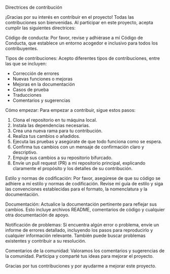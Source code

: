 Directrices de contribución

¡Gracias por su interés en contribuir en el proyecto! Todas las contribuciones son bienvenidas. Al participar en este proyecto, acepta cumplir las siguientes directrices:

Código de conducta:
Por favor, revise y adhiérase a mí Código de Conducta, que establece un entorno acogedor e inclusivo para todos los contribuyentes. 

Tipos de contribuciones:
Acepto diferentes tipos de contribuciones, entre las que se incluyen:

- Corrección de errores
- Nuevas funciones o mejoras
- Mejoras en la documentación
- Casos de prueba
- Traducciones
- Comentarios y sugerencias

Cómo empezar:
Para empezar a contribuir, sigue estos pasos:

1. Clona el repositorio en tu máquina local.
2. Instala las dependencias necesarias.
3. Crea una nueva rama para tu contribución.
4. Realiza tus cambios o añadidos.
5. Ejecuta las pruebas y asegúrate de que todo funciona como se espera.
6. Confirma tus cambios con un mensaje de confirmación claro y descriptivo.
7. Empuje sus cambios a su repositorio bifurcado.
8. Envíe un pull request (PR) a mi repositorio principal, explicando claramente el propósito y los detalles de su contribución.

Estilo y normas de codificación:
Por favor, asegúrese de que su código se adhiere a mí estilo y normas de codificación. Revise mí guía de estilo y siga las convenciones establecidas para el formato, la nomenclatura y la documentación.

Documentación:
Actualice la documentación pertinente para reflejar sus cambios. Esto incluye archivos README, comentarios de código y cualquier otra documentación de apoyo.

Notificación de problemas:
Si encuentra algún error o problema, envíe un informe de errores detallado, incluyendo los pasos para reproducirlo y cualquier información relevante. También puede buscar problemas existentes y contribuir a su resolución.

Comentarios de la comunidad:
Valoramos los comentarios y sugerencias de la comunidad. Participa y comparté tus ideas para mejorar el proyecto.

Gracias por tus contribuciones y por ayudarme a mejorar este proyecto.


